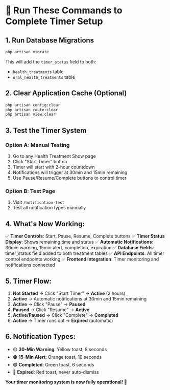 # 🚀 Run These Commands to Complete Timer Setup

## 1. Run Database Migrations
```bash
php artisan migrate
```

This will add the `timer_status` field to both:
- `health_treatments` table
- `oral_health_treatments` table

## 2. Clear Application Cache (Optional)
```bash
php artisan config:clear
php artisan route:clear
php artisan view:clear
```

## 3. Test the Timer System

### Option A: Manual Testing
1. Go to any Health Treatment Show page
2. Click "Start Timer" button
3. Timer will start with 2-hour countdown
4. Notifications will trigger at 30min and 15min remaining
5. Use Pause/Resume/Complete buttons to control timer

### Option B: Test Page
1. Visit `/notification-test`
2. Test all notification types manually

## 4. What's Now Working:

✅ **Timer Controls**: Start, Pause, Resume, Complete buttons
✅ **Timer Status Display**: Shows remaining time and status
✅ **Automatic Notifications**: 30min warning, 15min alert, completion, expiration
✅ **Database Fields**: timer_status field added to both treatment tables
✅ **API Endpoints**: All timer control endpoints working
✅ **Frontend Integration**: Timer monitoring and notifications connected

## 5. Timer Flow:
1. **Not Started** → Click "Start Timer" → **Active** (2 hours)
2. **Active** → Automatic notifications at 30min and 15min remaining
3. **Active** → Click "Pause" → **Paused**
4. **Paused** → Click "Resume" → **Active**
5. **Active/Paused** → Click "Complete" → **Completed**
6. **Active** → Timer runs out → **Expired** (automatic)

## 6. Notification Types:
- 🟡 **30-Min Warning**: Yellow toast, 8 seconds
- 🟠 **15-Min Alert**: Orange toast, 10 seconds  
- 🟢 **Completed**: Green toast, 6 seconds
- 🔴 **Expired**: Red toast, never auto-dismiss

**Your timer monitoring system is now fully operational! 🎉**
